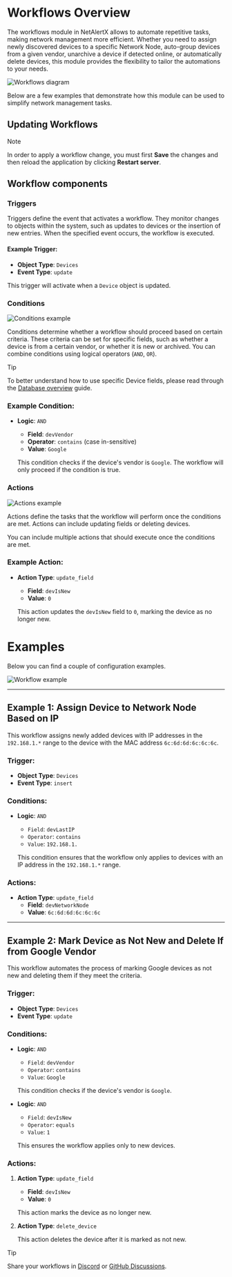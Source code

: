 # Workflows Overview

The workflows module in NetAlertX allows to automate repetitive tasks, making network management more efficient. Whether you need to assign newly discovered devices to a specific Network Node, auto-group devices from a given vendor, unarchive a device if detected online, or automatically delete devices, this module provides the flexibility to tailor the automations to your needs.

![Workflows diagram](./img/WORKFLOWS/workflows_diagram.png)

Below are a few examples that demonstrate how this module can be used to simplify network management tasks.

## Updating Workflows

> [!NOTE] 
> In order to apply a workflow change, you must first **Save** the changes and then reload the application by clicking **Restart server**.

## Workflow components

### Triggers

Triggers define the event that activates a workflow. They monitor changes to objects within the system, such as updates to devices or the insertion of new entries. When the specified event occurs, the workflow is executed.

#### Example Trigger:
- **Object Type**: `Devices`
- **Event Type**: `update`
  
This trigger will activate when a `Device` object is updated.

### Conditions

![Conditions example](./img/WORKFLOWS/conditions.png)

Conditions determine whether a workflow should proceed based on certain criteria. These criteria can be set for specific fields, such as whether a device is from a certain vendor, or whether it is new or archived. You can combine conditions using logical operators (`AND`, `OR`).

> [!TIP]
> To better understand how to use specific Device fields, please read through the [Database overview](./DATABASE.md) guide.

### Example Condition:
- **Logic**: `AND`
  - **Field**: `devVendor`
  - **Operator**: `contains` (case in-sensitive)
  - **Value**: `Google`
  
  This condition checks if the device's vendor is `Google`. The workflow will only proceed if the condition is true.

### Actions

![Actions example](./img/WORKFLOWS/actions.jpg)

Actions define the tasks that the workflow will perform once the conditions are met. Actions can include updating fields or deleting devices.

You can include multiple actions that should execute once the conditions are met.

### Example Action:
- **Action Type**: `update_field`
  - **Field**: `devIsNew`
  - **Value**: `0`
  
  This action updates the `devIsNew` field to `0`, marking the device as no longer new.


# Examples

Below you can find a couple of configuration examples.

![Workflow example](./img/WORKFLOWS/workflows.png)

---

## Example 1: Assign Device to Network Node Based on IP

This workflow assigns newly added devices with IP addresses in the `192.168.1.*` range to the device with the MAC address `6c:6d:6d:6c:6c:6c`.

### Trigger:
- **Object Type**: `Devices`
- **Event Type**: `insert`

### Conditions:
- **Logic**: `AND`
  - `Field`: `devLastIP`
  - `Operator`: `contains`
  - `Value`: `192.168.1.`
  
  This condition ensures that the workflow only applies to devices with an IP address in the `192.168.1.*` range.

### Actions:
- **Action Type**: `update_field`
  - **Field**: `devNetworkNode`
  - **Value**: `6c:6d:6d:6c:6c:6c`

---

## Example 2: Mark Device as Not New and Delete If from Google Vendor

This workflow automates the process of marking Google devices as not new and deleting them if they meet the criteria.

### Trigger:
- **Object Type**: `Devices`
- **Event Type**: `update`

### Conditions:
- **Logic**: `AND`
  - `Field`: `devVendor`
  - `Operator`: `contains`
  - `Value`: `Google`
  
  This condition checks if the device's vendor is `Google`.

- **Logic**: `AND`
  - `Field`: `devIsNew`
  - `Operator`: `equals`
  - `Value`: `1`
  
  This ensures the workflow applies only to new devices.

### Actions:
1. **Action Type**: `update_field`
   - **Field**: `devIsNew`
   - **Value**: `0`

   This action marks the device as no longer new.

2. **Action Type**: `delete_device`
   
   This action deletes the device after it is marked as not new.

> [!TIP]
> Share your workflows in [Discord](https://discord.com/invite/NczTUTWyRr) or [GitHub Discussions](https://github.com/jokob-sk/NetAlertX/discussions).  
